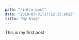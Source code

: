 ```yaml
---
path: "/intro-post"
date: "2018-07-31T17:12:33.962Z"
title: "My blog"
---
```

This is my first post
